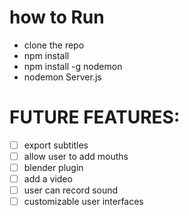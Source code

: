 # how to Run
  * clone the repo
  * npm install
  * npm install -g nodemon
  * nodemon Server.js
# FUTURE FEATURES:

- [ ] export subtitles
- [ ] allow user to add mouths
- [ ] blender plugin
- [ ] add a video
- [ ] user can record sound
- [ ] customizable user interfaces
